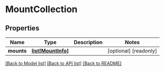 # MountCollection

## Properties
Name | Type | Description | Notes
------------ | ------------- | ------------- | -------------
**mounts** | [**list[MountInfo]**](MountInfo.md) |  | [optional] [readonly] 

[[Back to Model list]](../README.md#documentation-for-models) [[Back to API list]](../README.md#documentation-for-api-endpoints) [[Back to README]](../README.md)


